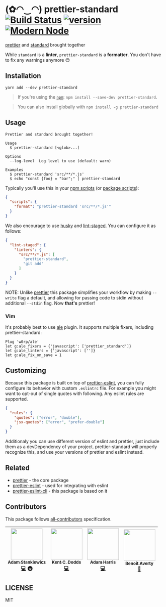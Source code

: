 # (✿◠‿◠) prettier-standard [![Build Status][build-badge]][build] [![version][version-badge]][package] [![Modern Node](https://img.shields.io/badge/modern-node-9BB48F.svg)](https://github.com/sheerun/modern-node)

[prettier](https://github.com/prettier/prettier) and [standard](https://github.com/feross/standard) brought together

While `standard` is a **linter**, `prettier-standard` is a **formatter**. You don't have to fix any warnings anymore :relieved:

## Installation

```
yarn add --dev prettier-standard
```

> If you're using the [`npm`][npm]: `npm install --save-dev prettier-standard`.

> You can also install globally with `npm install -g prettier-standard`

## Usage

```
Prettier and standard brought together!

Usage
  $ prettier-standard [<glob>...]

Options
  --log-level  Log level to use (default: warn)

Examples
  $ prettier-standard 'src/**/*.js'
  $ echo "const {foo} = "bar";" | prettier-standard
```

Typically you'll use this in your [npm scripts][npm scripts] (or [package scripts][package scripts]):

```json
{
  "scripts": {
    "format": "prettier-standard 'src/**/*.js'"
  }
}
```

We also encourage to use [husky](https://github.com/typicode/husky) and [lint-staged](https://github.com/okonet/lint-staged). You can configure it as follows:

```json
{
  "lint-staged": {
    "linters": {
      "src/**/*.js": [
        "prettier-standard",
        "git add"
      ]
    }
  }
}
```

NOTE: Unlike [prettier](https://github.com/prettier/prettier) this package simplifies your workflow by making `--write` flag a default, and allowing for passing code to stdin without additional `--stdin` flag. Now **that's** prettier!

### Vim

It's probably best to use [ale](https://github.com/w0rp/ale) plugin. It supports multiple fixers, including prettier-standard:

```
Plug 'w0rp/ale'
let g:ale_fixers = {'javascript': ['prettier_standard']}
let g:ale_linters = {'javascript': ['']}
let g:ale_fix_on_save = 1
```

## Customizing

Because this package is built on top of [prettier-eslint](https://github.com/prettier/prettier-eslint), you can fully configure its behavior with custom `.eslintrc` file. For example you might want to opt-out of single quotes with following. Any eslint rules are supported.


```json
{
  "rules": {
    "quotes": ["error", "double"],
    "jsx-quotes": ["error", "prefer-double"]
  }
}
```

Additionaly you can use different version of eslint and prettier, just include them as a devDependency of your project. prettier-standard will properly recognize this, and use your versions of prettier and eslint instead.


## Related

- [prettier](https://github.com/prettier/prettier) - the core package
- [prettier-eslint](https://github.com/prettier/prettier-eslint) - used for integrating with eslint
- [prettier-eslint-cli](https://github.com/prettier/prettier-eslint-cli) - this package is based on it

## Contributors

This package follows [all-contributors](https://github.com/kentcdodds/all-contributors) specification.

<!-- ALL-CONTRIBUTORS-LIST:START - Do not remove or modify this section -->
| [<img src="https://avatars3.githubusercontent.com/u/292365?v=3" width="100px;"/><br /><sub>Adam Stankiewicz</sub>](http://sheerun.net)<br />[💻](https://github.com/prettier/prettier-standard/commits?author=sheerun) 🚇 | [<img src="https://avatars.githubusercontent.com/u/1500684?v=3" width="100px;"/><br /><sub>Kent C. Dodds</sub>](https://kentcdodds.com)<br />[💻](https://github.com/prettier/prettier-standard/commits?author=kentcdodds) | [<img src="https://avatars3.githubusercontent.com/u/3266363?v=3" width="100px;"/><br /><sub>Adam Harris</sub>](https://github.com/aharris88)<br />[💻](https://github.com/prettier/prettier-standard/commits?author=aharris88) | [<img src="https://avatars3.githubusercontent.com/u/17006335?v=3" width="100px;"/><br /><sub>Benoit Averty</sub>](https://github.com/BenoitAverty)<br />[🐛](https://github.com/prettier/prettier-standard/issues?q=author%3ABenoitAverty) |
| :---: | :---: | :---: | :---: |
<!-- ALL-CONTRIBUTORS-LIST:END -->

## LICENSE

MIT

[yarn]: https://yarnpkg.com/
[npm]: https://www.npmjs.com/
[node]: https://nodejs.org
[build-badge]: https://img.shields.io/travis/sheerun/prettier-standard.svg?style=flat-square
[build]: https://travis-ci.org/sheerun/prettier-standard
[coverage-badge]: https://img.shields.io/codecov/c/github/sheerun/prettier-standard.svg?style=flat-square
[coverage]: https://codecov.io/github/sheerun/prettier-standard
[dependencyci-badge]: https://dependencyci.com/github/sheerun/prettier-standard/badge?style=flat-square
[dependencyci]: https://dependencyci.com/github/sheerun/prettier-standard
[version-badge]: https://img.shields.io/npm/v/prettier-standard.svg?style=flat-square
[package]: https://www.npmjs.com/package/prettier-standard
[emojis]: https://github.com/kentcdodds/all-contributors#emoji-key
[all-contributors]: https://github.com/kentcdodds/all-contributors
[npm scripts]: https://docs.npmjs.com/misc/scripts
[package scripts]: https://github.com/kentcdodds/p-s
[glob]: https://github.com/isaacs/node-glob
